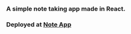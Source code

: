 ###  A simple note taking app made in React.
###  Deployed at [Note App](https://note-app-react-1.netlify.app)